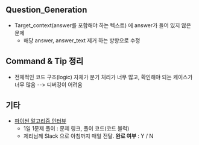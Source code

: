 ## Question_Generation

- Target_context(answer를 포함해야 하는 텍스트) 에 answer가 들어 있지 않은 문제
  - 해당 answer, answer_text 제거 하는 방향으로 수정




## Command & Tip 정리

- 전체적인 코드 구조(logic) 자체가 분기 처리가 너무 많고, 확인해야 되는 케이스가 너무 많음 --> 디버깅이 어려움




## 기타

- [파이썬 알고리즘 인터뷰](https://github.com/onlybooks/algorithm-interview)
  - 1일 1문제 풀이 : 문제 링크, 풀이 코드(코드 블럭)
  - 제리님께 Slack 으로 아침까지 매일 전달. **완료 여부** : Y / N
